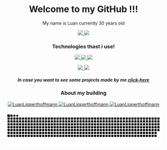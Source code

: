 <h1 align="center">Welcome to my GitHub !!!</h1>
<p align="center">My name is Luan currently 30 years old</p>

<div align="center">
    <a href="https://github.com/LuanlippertHoffmann">
        <img height="180em" src="https://github-readme-stats.vercel.app/api?username=LuanLippertHoffmann&show_icons=true&theme=omni" />
    </a>
    <a href="https://github.com/LuanLippertHoffmann">
        <img height="180em" src="https://github-readme-stats.vercel.app/api/top-langs/?username=LuanLippertHoffmann&layout=compact&theme=omni" />
    </a>
</div>

<h3 align="center">Technologies thast i use!</h3>
<p align="center">
    <a href="https://www.w3schools.com/html/default.asp">
        <img src="https://img.shields.io/badge/language-HTML-red"/>
    </a>
    <a href="https://www.w3schools.com/css/default.as">
        <img src="https://img.shields.io/badge/language-CSS-blue"/>
    </a>
    <a href="https://www.w3schools.com/js/default.asp">
        <img src="https://img.shields.io/badge/language-JavaScript-yellow"/>
    </a>
</p>

<p align="center">
    <a href="https://www.w3schools.com/php/default.asp">
        <img src="https://img.shields.io/badge/language-PHP-purple"/>
    </a>
    <a href="https://www.w3schools.com/java/default.asp">
        <img src="https://img.shields.io/badge/Framework-Java-brightgreen"/>
    </a>
</p>

<h5 align="center">In case you want to see some projects made by me <a href="https://luanlipperthoffmann.github.io/L/" target="blank">click-here</a></h5>

<h3 align="center">About my building</h3>

<p align="center">
    <a href="https://www.linkedin.com/in/luan-lippert-hoffmann/" target="blank">
        <img align="center" src="https://cdn.jsdelivr.net/npm/simple-icons@3.0.1/icons/linkedin.svg" alt="LuanLipperthoffmann" height="20" width="20" />
    </a>
    <a href="https://www.facebook.com/luan.lipperthoffmann.1" target="blank">
        <img align="center" src="https://cdn.jsdelivr.net/npm/simple-icons@3.0.1/icons/facebook.svg" alt="LuanLipperthoffmann" height="20" width="20" />
    </a>
    <a href="https://www.instagram.com/luanlippert/?hl=pt-br" target="blank">
        <img align="center" src="https://cdn.jsdelivr.net/npm/simple-icons@3.0.1/icons/instagram.svg" alt="LuanLipperthoffmann" height="20" width="20" />
    </a>
</p>

![Snake animation](https://github.com/LuanLippertHoffmann/LuanLippertHoffmann/blob/output/github-contribution-grid-snake.svg)
